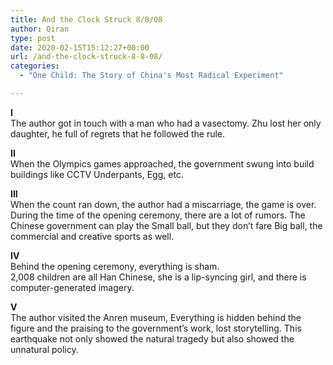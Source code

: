 ```yaml
---
title: And the Clock Struck 8/8/08
author: Qiran
type: post
date: 2020-02-15T15:12:27+00:00
url: /and-the-clock-struck-8-8-08/
categories:
  - "One Child: The Story of China's Most Radical Experiment"

---
```

**I**  
The author got in touch with a man who had a vasectomy. Zhu lost her only daughter, he full of regrets that he followed the rule.

**II**  
When the Olympics games approached, the government swung into build buildings like CCTV Underpants, Egg, etc.

**III**  
When the count ran down, the author had a miscarriage, the game is over. During the time of the opening ceremony, there are a lot of rumors. The Chinese government can play the&nbsp;Small ball,&nbsp;but they don&#8217;t fare&nbsp;Big ball,&nbsp;the commercial and creative sports as well.

**IV**  
Behind the opening ceremony, everything is sham.  
2,008 children are all Han Chinese, she is a lip-syncing girl, and there is computer-generated imagery.

**V**  
The author visited the Anren museum, Everything is hidden behind the figure and the praising to the government&#8217;s work, lost storytelling. This earthquake not only showed the natural tragedy but also showed the unnatural policy.